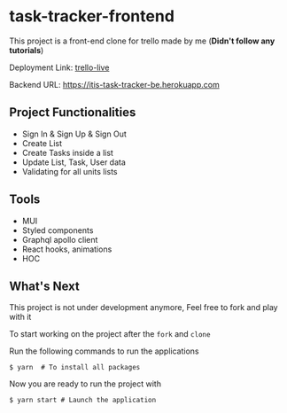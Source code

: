 # task-tracker-frontend

This project is a front-end clone for trello made by me (**Didn't follow any tutorials**)

Deployment Link: [trello-live](https://escalopa-trello.netlify.app/)

Backend URL: https://itis-task-tracker-be.herokuapp.com

## Project Functionalities

- Sign In & Sign Up & Sign Out
- Create List
- Create Tasks inside a list
- Update List, Task, User data
- Validating for all units lists

## Tools 

- MUI
- Styled components
- Graphql apollo client
- React hooks, animations
- HOC


## What's Next

This project is not under development anymore, Feel free to fork and play with it

To start working on the project after the `fork` and `clone` 

Run the following commands to run the applications
```shell
$ yarn  # To install all packages
```

Now you are ready to run the project with
```shell
$ yarn start # Launch the application
```

